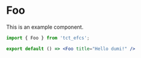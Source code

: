 # Foo

This is an example component.

```jsx
import { Foo } from 'tct_efcs';

export default () => <Foo title="Hello dumi!" />
```
